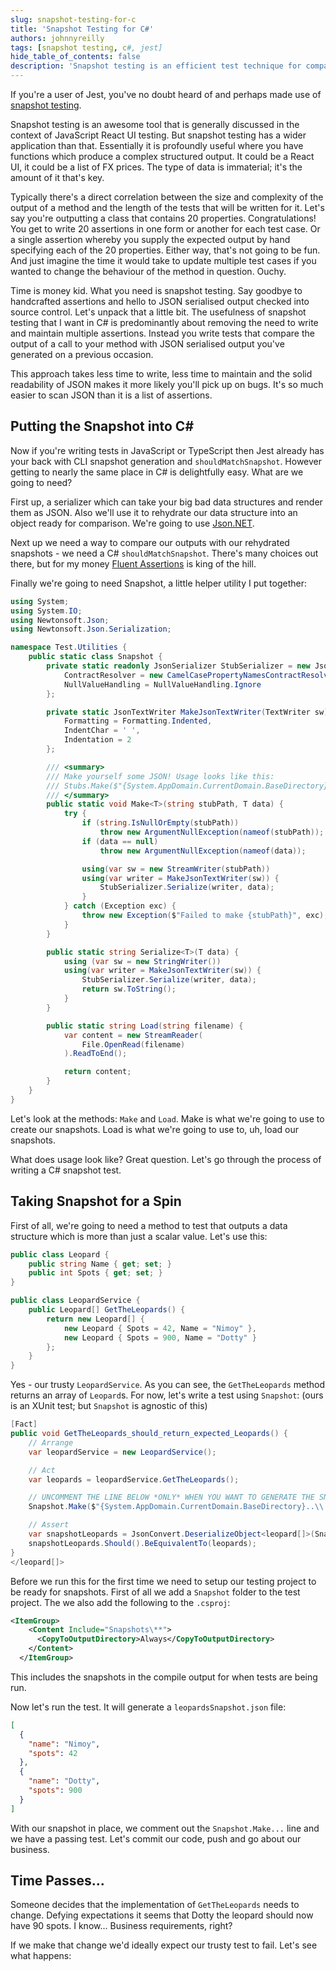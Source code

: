 ```yaml
---
slug: snapshot-testing-for-c
title: 'Snapshot Testing for C#'
authors: johnnyreilly
tags: [snapshot testing, c#, jest]
hide_table_of_contents: false
description: 'Snapshot testing is an efficient test technique for comparing outputs with JSON. Its applicable to C# too, using Fluent Assertions and a helper tool.'
---
```


If you're a user of Jest, you've no doubt heard of and perhaps made use of [snapshot testing](https://jestjs.io/docs/en/snapshot-testing).

<!--truncate-->

Snapshot testing is an awesome tool that is generally discussed in the context of JavaScript React UI testing. But snapshot testing has a wider application than that. Essentially it is profoundly useful where you have functions which produce a complex structured output. It could be a React UI, it could be a list of FX prices. The type of data is immaterial; it's the amount of it that's key.

Typically there's a direct correlation between the size and complexity of the output of a method and the length of the tests that will be written for it. Let's say you're outputting a class that contains 20 properties. Congratulations! You get to write 20 assertions in one form or another for each test case. Or a single assertion whereby you supply the expected output by hand specifying each of the 20 properties. Either way, that's not going to be fun. And just imagine the time it would take to update multiple test cases if you wanted to change the behaviour of the method in question. Ouchy.

Time is money kid. What you need is snapshot testing. Say goodbye to handcrafted assertions and hello to JSON serialised output checked into source control. Let's unpack that a little bit. The usefulness of snapshot testing that I want in C# is predominantly about removing the need to write and maintain multiple assertions. Instead you write tests that compare the output of a call to your method with JSON serialised output you've generated on a previous occasion.

This approach takes less time to write, less time to maintain and the solid readability of JSON makes it more likely you'll pick up on bugs. It's so much easier to scan JSON than it is a list of assertions.

## Putting the Snapshot into C#

Now if you're writing tests in JavaScript or TypeScript then Jest already has your back with CLI snapshot generation and `shouldMatchSnapshot`. However getting to nearly the same place in C# is delightfully easy. What are we going to need?

First up, a serializer which can take your big bad data structures and render them as JSON. Also we'll use it to rehydrate our data structure into an object ready for comparison. We're going to use [Json.NET](https://www.newtonsoft.com/json).

Next up we need a way to compare our outputs with our rehydrated snapshots - we need a C# `shouldMatchSnapshot`. There's many choices out there, but for my money [Fluent Assertions](https://fluentassertions.com) is king of the hill.

Finally we're going to need Snapshot, a little helper utility I put together:

```cs
using System;
using System.IO;
using Newtonsoft.Json;
using Newtonsoft.Json.Serialization;

namespace Test.Utilities {
    public static class Snapshot {
        private static readonly JsonSerializer StubSerializer = new JsonSerializer {
            ContractResolver = new CamelCasePropertyNamesContractResolver(),
            NullValueHandling = NullValueHandling.Ignore
        };

        private static JsonTextWriter MakeJsonTextWriter(TextWriter sw) => new JsonTextWriter(sw) {
            Formatting = Formatting.Indented,
            IndentChar = ' ',
            Indentation = 2
        };

        /// <summary>
        /// Make yourself some JSON! Usage looks like this:
        /// Stubs.Make($"{System.AppDomain.CurrentDomain.BaseDirectory}..\\..\\..\\data.json", myData);
        /// </summary>
        public static void Make<T>(string stubPath, T data) {
            try {
                if (string.IsNullOrEmpty(stubPath))
                    throw new ArgumentNullException(nameof(stubPath));
                if (data == null)
                    throw new ArgumentNullException(nameof(data));

                using(var sw = new StreamWriter(stubPath))
                using(var writer = MakeJsonTextWriter(sw)) {
                    StubSerializer.Serialize(writer, data);
                }
            } catch (Exception exc) {
                throw new Exception($"Failed to make {stubPath}", exc);
            }
        }

        public static string Serialize<T>(T data) {
            using (var sw = new StringWriter())
            using(var writer = MakeJsonTextWriter(sw)) {
                StubSerializer.Serialize(writer, data);
                return sw.ToString();
            }
        }

        public static string Load(string filename) {
            var content = new StreamReader(
                File.OpenRead(filename)
            ).ReadToEnd();

            return content;
        }
    }
}
```

Let's look at the methods: `Make` and `Load`. Make is what we're going to use to create our snapshots. Load is what we're going to use to, uh, load our snapshots.

What does usage look like? Great question. Let's go through the process of writing a C# snapshot test.

## Taking Snapshot for a Spin

First of all, we're going to need a method to test that outputs a data structure which is more than just a scalar value. Let's use this:

```cs
public class Leopard {
    public string Name { get; set; }
    public int Spots { get; set; }
}

public class LeopardService {
    public Leopard[] GetTheLeopards() {
        return new Leopard[] {
            new Leopard { Spots = 42, Name = "Nimoy" },
            new Leopard { Spots = 900, Name = "Dotty" }
        };
    }
}
```

Yes - our trusty `LeopardService`. As you can see, the `GetTheLeopards` method returns an array of `Leopard`s. For now, let's write a test using `Snapshot`: (ours is an XUnit test; but `Snapshot` is agnostic of this)

```cs
[Fact]
public void GetTheLeopards_should_return_expected_Leopards() {
    // Arrange
    var leopardService = new LeopardService();

    // Act
    var leopards = leopardService.GetTheLeopards();

    // UNCOMMENT THE LINE BELOW *ONLY* WHEN YOU WANT TO GENERATE THE SNAPSHOT
    Snapshot.Make($"{System.AppDomain.CurrentDomain.BaseDirectory}..\\..\\..\\Snapshots\\leopardsSnapshot.json", leopards);

    // Assert
    var snapshotLeopards = JsonConvert.DeserializeObject<leopard[]>(Snapshot.Load("Snapshots/leopardsSnapshot.json"));
    snapshotLeopards.Should().BeEquivalentTo(leopards);
}
</leopard[]>
```

Before we run this for the first time we need to setup our testing project to be ready for snapshots. First of all we add a `Snapshot` folder to the test project. The we also add the following to the `.csproj`:

```xml
<ItemGroup>
    <Content Include="Snapshots\**">
      <CopyToOutputDirectory>Always</CopyToOutputDirectory>
    </Content>
  </ItemGroup>
```

This includes the snapshots in the compile output for when tests are being run.

Now let's run the test. It will generate a `leopardsSnapshot.json` file:

```json
[
  {
    "name": "Nimoy",
    "spots": 42
  },
  {
    "name": "Dotty",
    "spots": 900
  }
]
```

With our snapshot in place, we comment out the `Snapshot.Make...` line and we have a passing test. Let's commit our code, push and go about our business.

## Time Passes...

Someone decides that the implementation of `GetTheLeopards` needs to change. Defying expectations it seems that Dotty the leopard should now have 90 spots. I know... Business requirements, right?

If we make that change we'd ideally expect our trusty test to fail. Let's see what happens:

```

```
